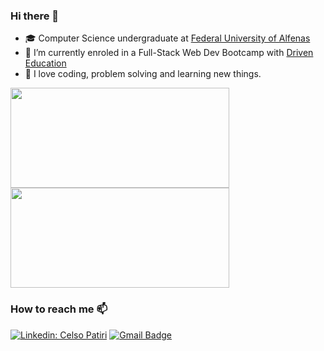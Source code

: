 ### Hi there 👋

- 🎓 Computer Science undergraduate at <a href="https://www.unifal-mg.edu.br/portal/">Federal University of Alfenas</a>
- 🌱 I’m currently enroled in a Full-Stack Web Dev Bootcamp with <a href="driven.com.br">Driven Education</a>
- 🦕 I love coding, problem solving and learning new things.

<p align="left">
 <!-- <img src="https://github-readme-stats.vercel.app/api/wakatime?username=celsopatiri&theme=tokyonight&show_icons=true&layout=default&langs_count=4" height="160px", width="400px" />
 -->
 <img src="https://github-readme-stats.vercel.app/api/top-langs/?username=celso-patiri&exclude_repo=github-readme-stats,anuraghazra.github.io&theme=tokyonight&custom_title=Github Stats&include_all_commits=true&count_private=true" height="160px", width="350px" />
<img src="https://github-readme-stats.vercel.app/api?username=celso-patiri&theme=tokyonight&custom_title=Github Stats&include_all_commits=true&count_private=true" height="160px", width="350px" />
</p>

### How to reach me 📫
[![Linkedin: Celso Patiri](https://img.shields.io/badge/-Linkedin-blue?style=flat&logo=Linkedin&logoColor=white&link=https://www.linkedin.com/in/celso-patiri-916051223/)](https://www.linkedin.com/in/celso-patiri-916051223/)
[![Gmail Badge](https://img.shields.io/badge/-Gmail-D14836?style=flat&logo=gmail&logoColor=white&link=mailto:celsobenedetti2@gmail.com)](mailto:celsobenedetti2@gmail.com)
